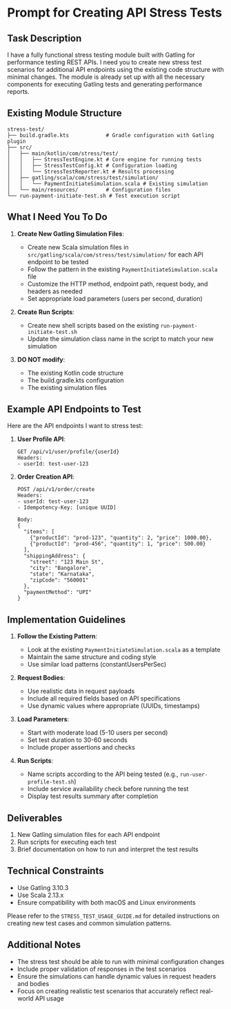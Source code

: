 # Prompt for Creating API Stress Tests

## Task Description

I have a fully functional stress testing module built with Gatling for performance testing REST APIs. I need you to create new stress test scenarios for additional API endpoints using the existing code structure with minimal changes. The module is already set up with all the necessary components for executing Gatling tests and generating performance reports.

## Existing Module Structure

```
stress-test/
├── build.gradle.kts            # Gradle configuration with Gatling plugin
├── src/
│   ├── main/kotlin/com/stress/test/
│   │   ├── StressTestEngine.kt # Core engine for running tests
│   │   ├── StressTestConfig.kt # Configuration loading
│   │   └── StressTestReporter.kt # Results processing
│   ├── gatling/scala/com/stress/test/simulation/
│   │   └── PaymentInitiateSimulation.scala # Existing simulation
│   └── main/resources/         # Configuration files
└── run-payment-initiate-test.sh # Test execution script
```

## What I Need You To Do

1. **Create New Gatling Simulation Files**:
   - Create new Scala simulation files in `src/gatling/scala/com/stress/test/simulation/` for each API endpoint to be tested
   - Follow the pattern in the existing `PaymentInitiateSimulation.scala` file
   - Customize the HTTP method, endpoint path, request body, and headers as needed
   - Set appropriate load parameters (users per second, duration)

2. **Create Run Scripts**:
   - Create new shell scripts based on the existing `run-payment-initiate-test.sh`
   - Update the simulation class name in the script to match your new simulation

3. **DO NOT modify**:
   - The existing Kotlin code structure
   - The build.gradle.kts configuration
   - The existing simulation files

## Example API Endpoints to Test

Here are the API endpoints I want to stress test:

1. **User Profile API**:
   ```
   GET /api/v1/user/profile/{userId}
   Headers:
   - userId: test-user-123
   ```

2. **Order Creation API**:
   ```
   POST /api/v1/order/create
   Headers:
   - userId: test-user-123
   - Idempotency-Key: [unique UUID]
   
   Body:
   {
     "items": [
       {"productId": "prod-123", "quantity": 2, "price": 1000.00},
       {"productId": "prod-456", "quantity": 1, "price": 500.00}
     ],
     "shippingAddress": {
       "street": "123 Main St",
       "city": "Bangalore",
       "state": "Karnataka",
       "zipCode": "560001"
     },
     "paymentMethod": "UPI"
   }
   ```

## Implementation Guidelines

1. **Follow the Existing Pattern**:
   - Look at the existing `PaymentInitiateSimulation.scala` as a template
   - Maintain the same structure and coding style
   - Use similar load patterns (constantUsersPerSec)

2. **Request Bodies**:
   - Use realistic data in request payloads
   - Include all required fields based on API specifications
   - Use dynamic values where appropriate (UUIDs, timestamps)

3. **Load Parameters**:
   - Start with moderate load (5-10 users per second)
   - Set test duration to 30-60 seconds
   - Include proper assertions and checks

4. **Run Scripts**:
   - Name scripts according to the API being tested (e.g., `run-user-profile-test.sh`)
   - Include service availability check before running the test
   - Display test results summary after completion

## Deliverables

1. New Gatling simulation files for each API endpoint
2. Run scripts for executing each test
3. Brief documentation on how to run and interpret the test results

## Technical Constraints

- Use Gatling 3.10.3
- Use Scala 2.13.x
- Ensure compatibility with both macOS and Linux environments

Please refer to the `STRESS_TEST_USAGE_GUIDE.md` for detailed instructions on creating new test cases and common simulation patterns.

## Additional Notes

- The stress test should be able to run with minimal configuration changes
- Include proper validation of responses in the test scenarios
- Ensure the simulations can handle dynamic values in request headers and bodies
- Focus on creating realistic test scenarios that accurately reflect real-world API usage
